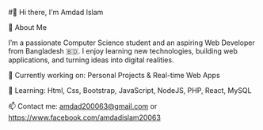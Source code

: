 #👋 Hi there, I'm Amdad Islam

🚀 About Me

I’m a passionate Computer Science student and an aspiring Web Developer from Bangladesh 🇧🇩. I enjoy learning new technologies, building web applications, and turning ideas into digital realities.

🔭 Currently working on: Personal Projects & Real-time Web Apps

🌱 Learning: Html, Css, Bootstrap, JavaScript, NodeJS, PHP, React, MySQL

📫 Contact me: amdad200063@gmail.com or https://www.facebook.com/amdadislam20063

